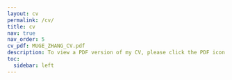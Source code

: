 ```yaml
---
layout: cv
permalink: /cv/
title: cv
nav: true
nav_order: 5
cv_pdf: MUGE_ZHANG_CV.pdf
description: To view a PDF version of my CV, please click the PDF icon on the right 👉
toc:
  sidebar: left
---
```

